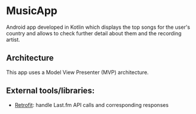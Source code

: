 # MusicApp
Android app developed in Kotlin which displays the top songs for the user's country and allows to check further detail
about them and the recording artist.

## Architecture
This app uses a Model View Presenter (MVP) architecture.


## External tools/libraries:
- [Retrofit](https://square.github.io/retrofit/): handle Last.fm API calls and corresponding responses

